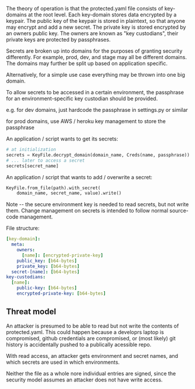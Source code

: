 The theory of operation is that the protected.yaml file
consists of key-domains at the root level.  Each key-domain
stores data encrypted by a keypair.  The public key of the
keypair is stored in plaintext, so that anyone may encrypt
and add a new secret.  The private key is stored encrypted
by an owners public key.  The owners are known as
"key custodians", their private keys are protected by passphrases.

Secrets are broken up into domains for the purposes of
granting security differently.  For example, prod, dev, and
stage may all be different domains.  The domains may
further be split up based on application specific.

Alternatively, for a simple use case everything may
be thrown into one big domain.

To allow secrets to be accessed in a certain environment,
the passphrase for an environment-specific key custodian
should be provided.

e.g. for dev domains, just hardcode the passphrase
in settings.py or similar

for prod domains, use AWS / heroku key management to store
the passphrase

An application / script wants to get its secrets:
```python
# at initialization
secrets = KeyFile.decrypt_domain(domain_name, Creds(name, passphrase))
# ... later to access a secret
secrets[secret_name]
```

An application / script that wants to add / overwrite a secret:
```python
KeyFile.from_file(path).with_secret(
    domain_name, secret_name, value).write()
```

Note -- the secure environment key is needed to read secrets, but not write them.
Change management on secrets is intended to follow normal source-code
management.

File structure:
```yaml
[key-domain]:
  meta:
    owners:
      [name]: [encrypted-private-key]
    public_key: [b64-bytes]
    private_key: [b64-bytes]
  secret-[name]: [b64-bytes]
key-custodians:
  [name]:
    public-key: [b64-bytes]
    encrypted-private-key: [b64-bytes]
```

Threat model
------------
An attacker is presumed to be able to read but not write the contents
of protected.yaml.  This could happen because a developrs laptop
is compromised, github credentials are compromised, or (most likely)
git history is accidentally pushed to a publically acessible repo.

With read access, an attacker gets environment and secret names,
and which secrets are used in which environments.

Neither the file as a whole nore individual entries are signed,
since the security model assumes an attacker does not have
write access.